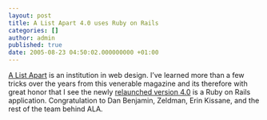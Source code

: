 ```yaml
---
layout: post
title: A List Apart 4.0 uses Ruby on Rails
categories: []
author: admin
published: true
date: 2005-08-23 04:50:02.000000000 +01:00
---
```

<p><a href="http://www.alistapart.com/">A List Apart</a> is an institution in web design. I&#8217;ve learned more than a few tricks over the years from this venerable magazine and its therefore with great honor that I see the newly <a href="http://www.alistapart.com/articles/ala40">relaunched version 4.0</a> is a Ruby on Rails application. Congratulation to Dan Benjamin, Zeldman, Erin Kissane, and the rest of the team behind <span class="caps">ALA</span>.</p>
